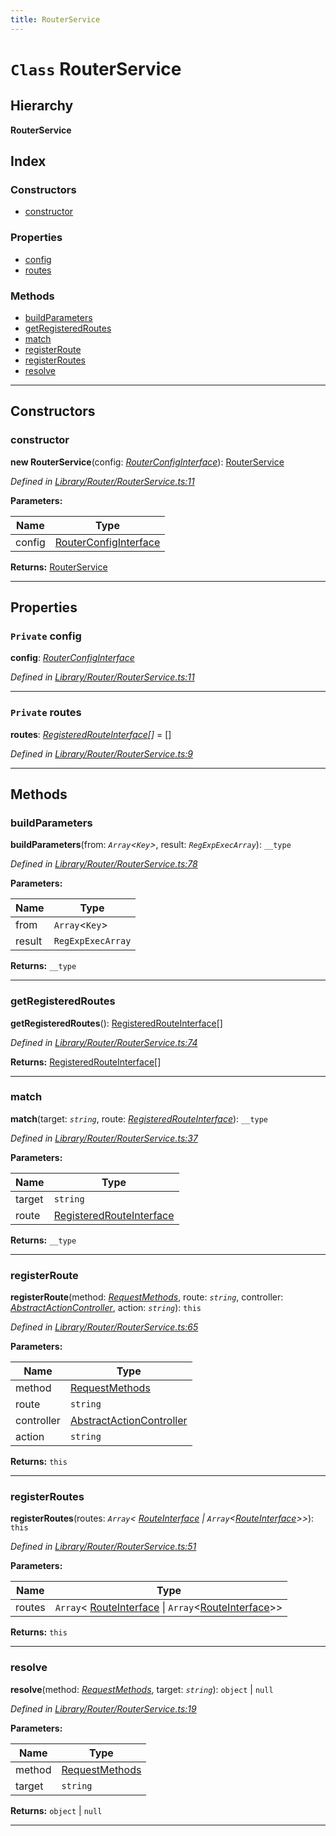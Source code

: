 ```yaml
---
title: RouterService
---
```


# `Class` RouterService

## Hierarchy

**RouterService**

## Index

### Constructors

* [constructor](routerservice#constructor)

### Properties

* [config](routerservice#config)
* [routes](routerservice#routes)

### Methods

* [buildParameters](routerservice#buildparameters)
* [getRegisteredRoutes](routerservice#getregisteredroutes)
* [match](routerservice#match)
* [registerRoute](routerservice#registerroute)
* [registerRoutes](routerservice#registerroutes)
* [resolve](routerservice#resolve)

---

## Constructors

<a id="constructor"></a>

###  constructor

**new RouterService**(config: *[RouterConfigInterface](../interfaces/routerconfiginterface)*): [RouterService](routerservice)

*Defined in [Library/Router/RouterService.ts:11](https://github.com/SpoonX/stix/blob/88d2215/src/Library/Router/RouterService.ts#L11)*

**Parameters:**

| Name | Type |
| ------ | ------ |
| config | [RouterConfigInterface](../interfaces/routerconfiginterface) |

**Returns:** [RouterService](routerservice)

___

## Properties

<a id="config"></a>

### `Private` config

**config**: *[RouterConfigInterface](../interfaces/routerconfiginterface)*

*Defined in [Library/Router/RouterService.ts:11](https://github.com/SpoonX/stix/blob/88d2215/src/Library/Router/RouterService.ts#L11)*

___
<a id="routes"></a>

### `Private` routes

**routes**: *[RegisteredRouteInterface](../interfaces/registeredrouteinterface)[]* =  []

*Defined in [Library/Router/RouterService.ts:9](https://github.com/SpoonX/stix/blob/88d2215/src/Library/Router/RouterService.ts#L9)*

___

## Methods

<a id="buildparameters"></a>

###  buildParameters

**buildParameters**(from: *`Array`<`Key`>*, result: *`RegExpExecArray`*): `__type`

*Defined in [Library/Router/RouterService.ts:78](https://github.com/SpoonX/stix/blob/88d2215/src/Library/Router/RouterService.ts#L78)*

**Parameters:**

| Name | Type |
| ------ | ------ |
| from | `Array`<`Key`> |
| result | `RegExpExecArray` |

**Returns:** `__type`

___
<a id="getregisteredroutes"></a>

###  getRegisteredRoutes

**getRegisteredRoutes**(): [RegisteredRouteInterface](../interfaces/registeredrouteinterface)[]

*Defined in [Library/Router/RouterService.ts:74](https://github.com/SpoonX/stix/blob/88d2215/src/Library/Router/RouterService.ts#L74)*

**Returns:** [RegisteredRouteInterface](../interfaces/registeredrouteinterface)[]

___
<a id="match"></a>

###  match

**match**(target: *`string`*, route: *[RegisteredRouteInterface](../interfaces/registeredrouteinterface)*): `__type`

*Defined in [Library/Router/RouterService.ts:37](https://github.com/SpoonX/stix/blob/88d2215/src/Library/Router/RouterService.ts#L37)*

**Parameters:**

| Name | Type |
| ------ | ------ |
| target | `string` |
| route | [RegisteredRouteInterface](../interfaces/registeredrouteinterface) |

**Returns:** `__type`

___
<a id="registerroute"></a>

###  registerRoute

**registerRoute**(method: *[RequestMethods](../enums/requestmethods)*, route: *`string`*, controller: *[AbstractActionController](abstractactioncontroller)*, action: *`string`*): `this`

*Defined in [Library/Router/RouterService.ts:65](https://github.com/SpoonX/stix/blob/88d2215/src/Library/Router/RouterService.ts#L65)*

**Parameters:**

| Name | Type |
| ------ | ------ |
| method | [RequestMethods](../enums/requestmethods) |
| route | `string` |
| controller | [AbstractActionController](abstractactioncontroller) |
| action | `string` |

**Returns:** `this`

___
<a id="registerroutes"></a>

###  registerRoutes

**registerRoutes**(routes: *`Array`< [RouteInterface](../interfaces/routeinterface) &#124; `Array`<[RouteInterface](../interfaces/routeinterface)>>*): `this`

*Defined in [Library/Router/RouterService.ts:51](https://github.com/SpoonX/stix/blob/88d2215/src/Library/Router/RouterService.ts#L51)*

**Parameters:**

| Name | Type |
| ------ | ------ |
| routes | `Array`< [RouteInterface](../interfaces/routeinterface) &#124; `Array`<[RouteInterface](../interfaces/routeinterface)>> |

**Returns:** `this`

___
<a id="resolve"></a>

###  resolve

**resolve**(method: *[RequestMethods](../enums/requestmethods)*, target: *`string`*):  `object` &#124; `null`

*Defined in [Library/Router/RouterService.ts:19](https://github.com/SpoonX/stix/blob/88d2215/src/Library/Router/RouterService.ts#L19)*

**Parameters:**

| Name | Type |
| ------ | ------ |
| method | [RequestMethods](../enums/requestmethods) |
| target | `string` |

**Returns:**  `object` &#124; `null`

___

